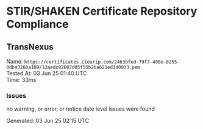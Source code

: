 # STIR/SHAKEN Certificate Repository Compliance

## TransNexus

Name: `https://certificates.clearip.com/2463bfed-79f7-400e-8255-0db43260a189/13aedc92607d05f55b2ba621ed1d0933.pem`\
Tested At: 03 Jun 25 01:40 UTC\
Time: 33ms

### Issues

no warning, or error, or notice date level issues were found

Generated: 03 Jun 25 02:15 UTC